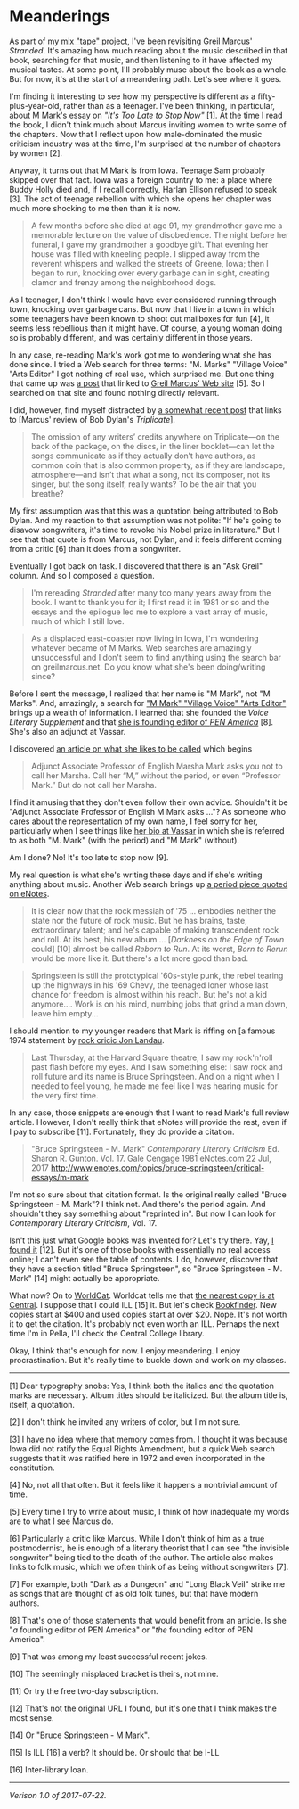 Meanderings
===========

As part of my [mix "tape" project](mixtapes-intro), I've been revisiting
Greil Marcus' _Stranded_.  It's amazing how much reading about the music 
described in that book, searching for that music, and then listening to it
have affected my musical tastes.  At some point, I'll probably muse about
the book as a whole.  But for now, it's at the start of a meandering 
path.  Let's see where it goes.

I'm finding it interesting to see how my perspective is different as a
fifty-plus-year-old, rather than as a teenager.  I've been thinking, in
particular, about M Mark's essay on _"It's Too Late to Stop Now"_ [1].
At the time I read the book, I didn't think much about Marcus inviting
women to write some of the chapters.  Now that I reflect upon how
male-dominated the music criticism industry was at the time, I'm surprised
at the number of chapters by women [2].

Anyway, it turns out that M Mark is from Iowa.  Teenage Sam probably
skipped over that fact. Iowa was a foreign country to me: a place where
Buddy Holly died and, if I recall correctly, Harlan Ellison refused to
speak [3].  The act of teenage rebellion with which she opens her chapter
was much more shocking to me then than it is now.

> A few months before she died at age 91, my grandmother gave me
a memorable lecture on the value of disobedience.  The night before
her funeral, I gave my grandmother a goodbye gift.  That evening her
house was filled with kneeling people.  I slipped away from the
reverent whispers and walked the streets of Greene, Iowa; then I began
to run, knocking over every garbage can in sight, creating clamor
and frenzy among the neighborhood dogs.

As I teenager, I don't think I would have ever considered running through
town, knocking over garbage cans.  But now that I live in a town in which
some teenagers have been known to shoot out mailboxes for fun [4], it seems
less rebellious than it might have.  Of course, a young woman doing so is
probably different, and was certainly different in those years.

In any case, re-reading Mark's work got me to wondering what she has
done since.  I tried a Web search for three terms: "M. Marks" "Village
Voice" "Arts Editor"  I got nothing of real use, which surprised me.
But one thing that came up was [a post](http://chrisbourke.blogspot.com/)
that linked to [Greil Marcus' Web site](http://greilmarcus.net/) [5].  So
I searched on that site and found nothing directly relevant.  

I did, however, find myself distracted by [a somewhat recent
post](https://greilmarcus.net/2017/04/21/bob-dylan-triplicate-041917/)
that links to [Marcus' review of Bob Dylan's _Triplicate_].

> The omission of any writers’ credits anywhere on Triplicate—on the back of the package, on the discs, in the liner booklet—can let the songs communicate as if they actually don’t have authors, as common coin that is also common property, as if they are landscape, atmosphere—and isn’t that what a song, not its composer, not its singer, but the song itself, really wants? To be the air that you breathe?

My first assumption was that this was a quotation being attributed to
Bob Dylan.  And my reaction to that assumption was not polite: "If he's
going to disavow songwriters, it's time to revoke his Nobel prize
in literature."  But I see that that quote is from Marcus, not Dylan,
and it feels different coming from a critic [6] than it does from a
songwriter.

Eventually I got back on task.  I discovered that there is an "Ask Greil"
column.  And so I composed a question.

> I'm rereading _Stranded_ after many too many years away from the book.  I want to thank you for it; I first read it in 1981 or so and the essays and the epilogue led me to explore a vast array of music, much of which I still love.  

> As a displaced east-coaster now living in Iowa, I'm wondering whatever became of M Marks.  Web searches are amazingly unsuccessful and I don't seem to find anything using the search bar on greilmarcus.net.  Do you know what she's been doing/writing since?

Before I sent the message, I realized that her name is "M Mark", not
"M Marks".  And, amazingly, a search for ["M Mark" "Village Voice" "Arts
Editor"](https://www.google.com/search?q=%22M+Mark%22+%22Village+Voice%22+%22Arts+Editor%22) brings up a wealth of information.  I learned that she founded
the _Voice Literary Supplement_ and that [she is founding editor of
_PEN America_](https://pen.org/user/m-mark/) [8].  She's also an adjunct
at Vassar.  

I discovered [an article on what she likes to be called](https://news.hrvh.org/veridian/cgi-bin/senylrc?a=d&d=vcmisc20121101-01.2.43) which begins

> Adjunct Associate Professor of English Marsha Mark asks you not to call her Marsha. Call her “M,” without the period, or even “Professor Mark.” But do not call her Marsha. 

I find it amusing that they don't even follow their own advice.
Shouldn't it be "Adjunct Associate Professor of English M Mark asks
..."?  As someone who cares about the representation of my own name,
I feel sorry for her, particularly when I see things like [her bio at
Vassar](https://english.vassar.edu/bios/mamark.html) in which she is
referred to as both "M. Mark" (with the period) and "M Mark" (without).

Am I done?  No! It's too late to stop now [9].

My real question is what she's writing these days and if she's writing
anything about music.  Another Web search brings up [a period piece
quoted on eNotes](https://www.enotes.com/topics/bruce-springsteen/critical-essays/m-mark).

> It is clear now that the rock messiah of '75 … embodies neither the state nor the future of rock music. But he has brains, taste, extraordinary talent; and he's capable of making transcendent rock and roll. At its best, his new album ... [_Darkness on the Edge of Town_ could] [10] almost be called _Reborn to Run_. At its worst, _Born to Rerun_ would be more like it. But there's a lot more good than bad.

> Springsteen is still the prototypical '60s-style punk, the rebel tearing up the highways in his '69 Chevy, the teenaged loner whose last chance for freedom is almost within his reach. But he's not a kid anymore.... Work is on his mind, numbing jobs that grind a man down, leave him empty...

I should mention to my younger readers that Mark is riffing on [a famous 1974
statement by [rock cricic Jon Landau](https://brucebase.wikispaces.com/1974-05-09+-+HARVARD+SQUARE+THEATRE%2C+CAMBRIDGE%2C+MA).

>  Last Thursday, at the Harvard Square theatre, I saw my rock'n'roll past flash before my eyes. And I saw something else: I saw rock and roll future and its name is Bruce Springsteen. And on a night when I needed to feel young, he made me feel like I was hearing music for the very first time. 

In any case, those snippets are enough that I want to read Mark's full
review article. However, I don't really think that eNotes will provide
the rest, even if I pay to subscribe [11].  Fortunately, they do provide
a citation.

> "Bruce Springsteen - M. Mark" _Contemporary Literary Criticism_ Ed. Sharon R. Gunton. Vol. 17. Gale Cengage 1981 eNotes.com 22 Jul, 2017 <http://www.enotes.com/topics/bruce-springsteen/critical-essays/m-mark> 

I'm not so sure about that citation format.  Is the original really
called "Bruce Springsteen - M. Mark"?  I think not.  And there's the
period again.  And shouldn't they say something about "reprinted in".
But now I can look for _Contemporary Literary Criticism_, Vol. 17.

Isn't this just what Google books was invented for?  Let's try there.
Yay, [I found it](https://books.google.com/books?isbn=0810301075) [12].
But it's one of those books with essentially no real access online;
I can't even see the table of contents.  I do, however, discover that
they have a section titled "Bruce Springsteen", so "Bruce Springsteen -
M. Mark" [14] might actually be appropriate.

What now?  On to [WorldCat](http://www.worldcat.org).
Worldcat tells me that [the nearest copy is at
Central](http://www.worldcat.org/title/contemporary-literary-criticism-vol-17/oclc/785717021).
I suppose that I could ILL [15] it.  But let's check
[Bookfinder](https://www.bookfinder.com/search/?author=&title=&lang=en&isbn=0810301075&new_used=*&destination=us&currency=USD&mode=basic&st=sr&ac=qr).
New copies start at $400 and used copies start at over $20.  Nope.
It's not worth it to get the citation.  It's probably not even worth an
ILL.  Perhaps the next time I'm in Pella, I'll check the Central College
library.

Okay, I think that's enough for now.  I enjoy meandering.  I enjoy
procrastination.  But it's really time to buckle down and work on
my classes.

---

[1] Dear typography snobs: Yes, I think both the italics and the quotation
marks are necessary.  Album titles should be italicized.  But the album
title is, itself, a quotation.

[2] I don't think he invited any writers of color, but I'm not sure.

[3] I have no idea where that memory comes from.  I thought it was because
Iowa did not ratify the Equal Rights Amendment, but a quick Web search
suggests that it was ratified here in 1972 and even incorporated in the
constitution.

[4] No, not all that often.  But it feels like it happens a nontrivial
amount of time.

[5] Every time I try to write about music, I think of how inadequate my
words are to what I see Marcus do.

[6] Particularly a critic like Marcus.  While I don't think of him as
a true postmodernist, he is enough of a literary theorist that I can
see "the invisible songwriter" being tied to the death of the author.
The article also makes links to folk music, which we often think of as
being without songwriters [7].

[7] For example, both "Dark as a Dungeon" and "Long Black Veil" strike me
as songs that are thought of as old folk tunes, but that have modern
authors.

[8] That's one of those statements that would benefit from an article.  Is
she "*a* founding editor of PEN America" or "*the* founding editor of
PEN America".

[9] That was among my least successful recent jokes.

[10] The seemingly misplaced bracket is theirs, not mine.

[11] Or try the free two-day subscription.

[12] That's not the original URL I found, but it's one that I think
makes the most sense.

[14] Or "Bruce Springsteen - M Mark".

[15] Is ILL [16] a verb?  It should be.  Or should that be I-LL

[16] Inter-library loan.

---

*Verison 1.0 of 2017-07-22.*
